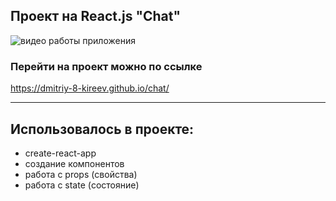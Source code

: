 ## Проект на React.js "Chat"

![видео работы приложения](https://j.gifs.com/E9o77v.gif)

### Перейти на проект можно по ссылке

https://dmitriy-8-kireev.github.io/chat/

---

## Использовалось в проекте:

- create-react-app
- создание компонентов
- работа с props (свойства)
- работа с state (состояние)
